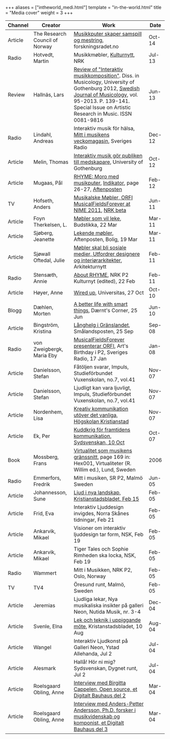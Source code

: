 +++
aliases = ["intheworld_medi.html"]
template = "in-the-world.html"
title = "Media cover"
weight = 3
+++

| Channel | Creator | Work | Date |
| - | - | - | - |
| Article | The Research Council of Norway | [Musikkputer skaper samspill og mestring](http://www.forskningsradet.no/prognett-verdikt/Nyheter/Musikkputer_skaper_samspill_og_mestring/1254000749051/p1226993814948), forskningsradet.no | Oct-14 |
| Radio | Hotvedt, Martin | Musikkmøbler, [Kulturnytt](https://radio.nrk.no/serie/kulturnytt-radio), NRK | Jul-13 |
| Review | Hallnäs, Lars | [Review of "Interaktiv musikkomposition"](http://www.musikforskning.se/stm/STM2013/STM2013Recensioner.pdf). Diss. in Musicology, University of Gothenburg 2012, [Swedish Journal of Musicology](http://musikforskning.se/stm/index.php?menu=2), vol. 95-2013.  P. 139-141. Special Issue on Artistic Research in Music. ISSN 0081-9816 | Jun-13 |
| Radio | Lindahl, Andreas | Interaktiv musik för hälsa, [Mitt i musikens veckomagasin](http://sverigesradio.se/sida/default.aspx?programid=3358), Sveriges Radio | Dec-12 |
| Article | Melin, Thomas | [Interaktiv musik gör publiken till medskapare](http://hum.gu.se/aktuellt/Nyheter/fulltext/interaktiv-musik-gor-publiken-till-medskapare.cid1104553), University of Gothenburg | Oct-12 |
| Article | Mugaas, Pål | [RHYME: Moro med musikputer](https://musicalfieldsforever.com/rhyme/wp-content/uploads/2012/02/indikator_rhyme.pdf), [Indikator](http://issuu.com/millimeterpress/docs/indikator_norsk?mode=window&backgroundColor=%23222222), page 26-27, [Aftenposten](http://www.aftenposten.no/) | Feb-12 |
| TV | Hofseth, Anders | [Musikalske Møbler, ORFI MusicalFieldsForever at NIME 2011](https://www.youtube.com/watch?feature=player_embedded&amp;v=7PtvAPgOZmQ), [NRK beta](http://nrkbeta.no/2011/06/01/morgendagens-musikkinstrumenter/#more-20461) | Jun-11 |
| Article | Foyn Therkelsen, L. | [Møbler som vil leke](https://web.retriever-info.com/services/facsimile/pdf_id-020079201103220Z6E6R2MNJIg4eCMKG10Fp9W100001010a18_x-640270cf1dec73c16e88dfcbeddb777a_mt-print_y-f89b4f83d3ba8c33992e3bdcd330a916.pdf), Budstikka, 22 Mar | Mar-11 |
| Article | Sjøberg, Jeanette | [Lekende møbler](http://dl.dropbox.com/u/15788242/RHYME-Aftenposten190311-smaal.pdf), Aftenposten, Bolig, 19 Mar | Mar-11 |
| Article | Sjøwall Oftedal, Julie  | [Møbler skal bli sosiale medier, Utfordrer designere og interiørarkitekter](http://www.arkitektnytt.no/mobler-skal-bli-sosiale-medier), Arkitekturnytt | Feb-11 |
| Radio | Stensæth, Annie | [About RHYME](http://dl.dropbox.com/u/15788242/2011-02-22-kulturnytt-rhyme.mp3), NRK P2 Kulturnyt (edited), 22 Feb | Feb-11 |
| Article | Høyer, Anne | [Wired up](http://universitas.no/news/55441/wired-up/), Universitas, 27 Oct | Oct-10 |
| Blogg |  Dæhlen, Morten | [A better life with smart things](http://morten.ifi.uio.no/?tag=smarte-ting), Dærnt's Corner, 25 Jun | Jun-10 |
| Article | Bingström, Kristina | [Långhelg i Gränslandet](http://www.smp.se/noje_o_kultur/noje/langhelg-i-granslandet(872607).gm), Smålandsposten, 25 Sep | Sep-08 |
| Radio | von Zweigbergk, Maria Eby | [MusicalFieldsForever presenterar ORFI](http://sverigesradio.se/sida/artikel.aspx?programid=3029&amp;artikel=1791585), Art's Birthday i P2, Sveriges Radio, 17 Jan | Jan-08 |
| Article | Danielsson, Stefan | Fåtöljen svarar, Impuls, Studieförbundet Vuxenskolan, no.7,  vol.41 | Nov-07 |
| Article | Danielsson, Stefan | Ljudligt kan vara ljuvligt, Impuls, Studieförbundet Vuxenskolan, no.7,  vol.41 | Nov-07 |
| Article | Nordenhem, Lisa | [Kreativ kommunikation utöver det vanliga, Högskolan Kristianstad](http://www.hkr.se/templates/page____5823.aspx) | Nov-07 |
| Article | Ek, Per | [Kuddkrig för framtidens kommunikation, Sydsvenskan, 10 Oct](http://sydsvenskan.se/lund/article271987.ece) | Oct-07 |
| Book | Mossberg, Frans  | [Virtualitet som musikens gränssnitt](http://www.hex.lu.se/upload/hex001_web.pdf), page 169 in: Hex001, Virtualiteter (R. Willim ed.), Lund, Sweden | 2006 |
| Radio | Emmerfors, Fredrik | Mitt i musiken, SR P2, Malmö Sweden | Jun-05 |
| Article | Johannesson, Sune | [Ljud i nya landskap, Kristianstadsbladet, Feb 15](http://www.kristianstadbladet.se/article/20050215/KULTUR/102150739) | Feb-05 |
| Article | Frid, Eva | Interaktiv Ljuddesign invigdes, Norra Skånes tidningar, Feb 21 | Feb-05 |
| Article | Ankarvik, Mikael | Visioner om interaktiv ljuddesign tar form, NSK, Feb 19 | Feb-05 |
| Article | Ankarvik, Mikael | Tiger Tales och Sophie Rimheden ska locka, NSK, Feb 19 | Feb-05 |
| Radio | Wammert | Mitt i Musikken, NRK P2, Oslo, Norway | Feb-05 |
| TV | TV4 | Öresund runt, Malmö, Sweden | Feb-05 |
| Article | Jeremias | Ljudliga lekar, Nya musikaliska insikter på galleri Neon, Nutida Musik, nr. 3-4 | Dec-04 |
| Article | Svenle, Elna | [Lek och teknik i uppiggande möte](http://www.kristianstadbladet.se/article/20040810/KULTUR/108100326), Kristanstadsbladet, 10 Aug | Aug-04 |
| Article | Wangel | Interaktiv Ljudkonst på Galleri Neon, Ystad Allehanda, Jul 2 | Jul-04 |
| Article | Alesmark | Hallå! Hör ni mig? Sydsvenskan, Dygnet runt, Jul 2 | Jul-04 |
| Article | Roelsgaard Obling, Anne | [Interview med Birgitta Cappelen, Open source, et Digitalt Bauhaus del 2](http://www.kopenhagen.dk/fileadmin/oldsite/interviews/unfoldings0404.htm) | Mar-04 |
| Article | Roelsgaard Obling, Anne | [Interview med Anders-Petter Andersson, Ph.D. forsker i musikvidenskab og komponist, et Digitalt Bauhaus del 3](http://www.kopenhagen.dk/fileadmin/oldsite/interviews/mufi0404.htm) | Mar-04 |
